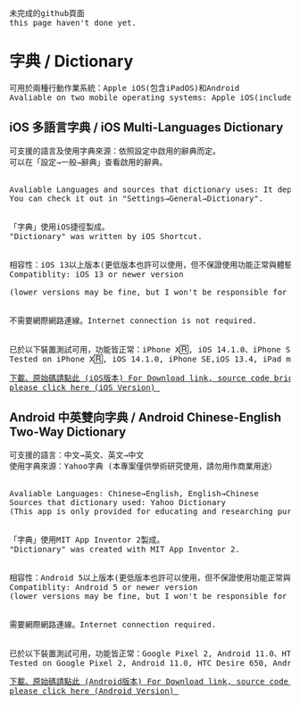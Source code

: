 <pre>
未完成的github頁面
this page haven't done yet.
</pre>

<h1> 字典 / Dictionary </h1>
<pre>
可用於兩種行動作業系統：Apple iOS(包含iPadOS)和Android
Avaliable on two mobile operating systems: Apple iOS(included iPadOS) and Android
</pre>

<h2>iOS 多語言字典 / iOS Multi-Languages Dictionary</h2>
<pre>
可支援的語言及使用字典來源：依照設定中啟用的辭典而定。
可以在「設定→一般→辭典」查看啟用的辭典。
<br>
Avaliable Languages and sources that dictionary uses: It depends on "dictionaries" enabled in your iOS Setting.
You can check it out in "Settings→General→Dictionary".
<br>
「字典」使用iOS捷徑製成。
"Dictionary" was written by iOS Shortcut.
<br>
相容性：iOS 13以上版本(更低版本也許可以使用，但不保證使用功能正常與體驗）
Compatiblity: iOS 13 or newer version<br>
(lower versions may be fine, but I won't be responsible for it's user experience and functions working or not)
<br>
不需要網際網路連線。Internet connection is not required.
<br>
已於以下裝置測試可用，功能皆正常：iPhone X🅁, iOS 14.1.0、iPhone SE,iOS 13.4、iPad mini 2019, iPadOS 14.0.1
Tested on iPhone X🅁, iOS 14.1.0, iPhone SE,iOS 13.4, iPad mini 2019,iPadOS 14.0.1.  All of them worked correctly.
</pre>

<a href="https://github.com/iambjlu/dictionary/tree/main/iOS"><pre>
下載、原始碼請點此 (iOS版本)
For Download link, source code bricks, please click here (iOS Version)
</pre></a>




<h2>Android 中英雙向字典 / Android Chinese-English Two-Way Dictionary</h2>
<pre>
可支援的語言：中文→英文、英文→中文
使用字典來源：Yahoo字典 (本專案僅供學術研究使用，請勿用作商業用途）
<br>
Avaliable Languages: Chinese→English, English→Chinese
Sources that dictionary used: Yahoo Dictionary
(This app is only provided for educating and researching purpose.  Don't use it on commercial purpose.)
<br>
「字典」使用MIT App Inventor 2製成。
"Dictionary" was created with MIT App Inventor 2.
<br>
相容性：Android 5以上版本(更低版本也許可以使用，但不保證使用功能正常與體驗）
Compatiblity: Android 5 or newer version
(lower versions may be fine, but I won't be responsible for it's user experience and functions working or not)
<br>
需要網際網路連線。Internet connection required.
<br>
已於以下裝置測試可用，功能皆正常：Google Pixel 2, Android 11.0、HTC Desire 650, Android 6.0.1, BlueStacks for Mac,Android 7
Tested on Google Pixel 2, Android 11.0, HTC Desire 650, Android 6.0.1, BlueStacks for Mac,Android 7.  All of them worked correctly.
</pre>

<a href="https://github.com/iambjlu/dictionary/tree/main/Android/"><pre>
下載、原始碼請點此 (Android版本)
For Download link, source code bricks, please click here (Android Version)
</pre></a>



